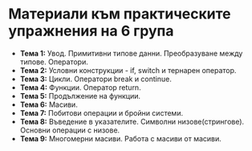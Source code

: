 # Материали към практическите упражнения на 6 група



 - **Тема  1:**  Увод. Примитивни типове данни. Преобразуване между типове. Оператори.
 - **Тема  2:**  Условни конструкции - if, switch и тернарен оператор.
 - **Тема  3:**  Цикли. Оператори break и continue.
 - **Тема  4:** Функции. Оператор return.
 - **Тема  5:** Продължение на функции.
 - **Тема  6:** Масиви.
 - **Тема  7:** Побитови операции и бройни системи. 
 - **Тема  8:** Въведение в указателите. Символни низове(стрингове). Основни операции с низове.
 - **Тема  9:** Многомерни масиви. Работа с масиви от масиви.
